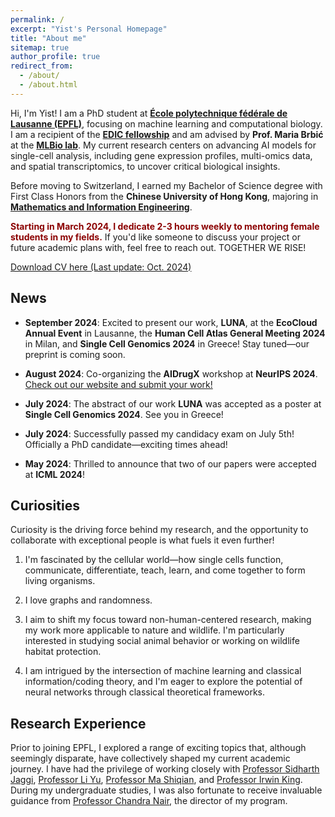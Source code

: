 ```yaml
---
permalink: /
excerpt: "Yist's Personal Homepage"
title: "About me"
sitemap: true
author_profile: true
redirect_from: 
  - /about/
  - /about.html
---
```


Hi, I'm Yist! I am a PhD student at [**École polytechnique fédérale de Lausanne (EPFL)**](https://www.epfl.ch/about/), focusing on machine learning and computational biology. I am a recipient of the [**EDIC fellowship**](https://www.epfl.ch/education/phd/edic-computer-and-communication-sciences/edic-for-phd-students/) and am advised by **Prof. Maria Brbić** at the [**MLBio lab**](https://brbiclab.epfl.ch/). My current research centers on advancing AI models for single-cell analysis, including gene expression profiles, multi-omics data, and spatial transcriptomics, to uncover critical biological insights.

Before moving to Switzerland, I earned my Bachelor of Science degree with First Class Honors from the **Chinese University of Hong Kong**, majoring in [**Mathematics and Information Engineering**](https://www.ie.cuhk.edu.hk/programmes/bsc-in-mieg/).

<p>
  <span style="color:darkred; font-weight:bold;">Starting in March 2024, I dedicate 2-3 hours weekly to mentoring female students in my fields.</span> If you'd like someone to discuss your project or future academic plans with, feel free to reach out. TOGETHER WE RISE!
</p>

[Download CV here (Last update: Oct. 2024)](https://YistYU.github.io/files/CV.pdf)

## News

- **September 2024**: Excited to present our work, **LUNA**, at the **EcoCloud Annual Event** in Lausanne, the **Human Cell Atlas General Meeting 2024** in Milan, and **Single Cell Genomics 2024** in Greece! Stay tuned—our preprint is coming soon.

- **August 2024**: Co-organizing the **AIDrugX** workshop at **NeurIPS 2024**. [Check out our website and submit your work!](https://sites.google.com/view/newmodality-aidrug/home)

- **July 2024**: The abstract of our work **LUNA** was accepted as a poster at **Single Cell Genomics 2024**. See you in Greece!

- **July 2024**: Successfully passed my candidacy exam on July 5th! Officially a PhD candidate—exciting times ahead!

- **May 2024**: Thrilled to announce that two of our papers were accepted at **ICML 2024**!



## Curiosities

Curiosity is the driving force behind my research, and the opportunity to collaborate with exceptional people is what fuels it even further!

1. I'm fascinated by the cellular world—how single cells function, communicate, differentiate, teach, learn, and come together to form living organisms.

2. I love graphs and randomness.

3. I aim to shift my focus toward non-human-centered research, making my work more applicable to nature and wildlife. I'm particularly interested in studying social animal behavior or working on wildlife habitat protection.

4. I am intrigued by the intersection of machine learning and classical information/coding theory, and I'm eager to explore the potential of neural networks through classical theoretical frameworks.

## Research Experience

Prior to joining EPFL, I explored a range of exciting topics that, although seemingly disparate, have collectively shaped my current academic journey. I have had the privilege of working closely with [Professor Sidharth Jaggi](https://research-information.bris.ac.uk/en/persons/sidharth-sid-jaggi), [Professor Li Yu](https://liyu95.com/), [Professor Ma Shiqian](https://sqma.rice.edu/), and [Professor Irwin King](https://www.cse.cuhk.edu.hk/irwin.king/home). During my undergraduate studies, I was also fortunate to receive invaluable guidance from [Professor Chandra Nair](http://chandra.ie.cuhk.edu.hk/), the director of my program.
